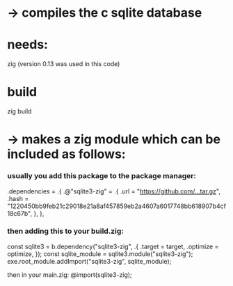 # -> compiles the c sqlite database

# needs:

zig (version 0.13 was used in this code)

# build

zig build

# -> makes a zig module which can be included as follows:

### usually you add this package to the package manager:

.dependencies = .{
.@"sqlite3-zig" = .{
.url = "https://github.com/...tar.gz",
.hash = "1220450bb9feb21c29018e21a8af457859eb2a4607a6017748bb618907b4cf18c67b",
},
},

### then adding this to your build.zig:

const sqlite3 = b.dependency("sqlite3-zig", .{
.target = target,
.optimize = optimize,
});
const sqlite_module = sqlite3.module("sqlite3-zig");
exe.root_module.addImport("sqlite3-zig", sqlite_module);

then in your main.zig:
@import(sqlite3-zig);
